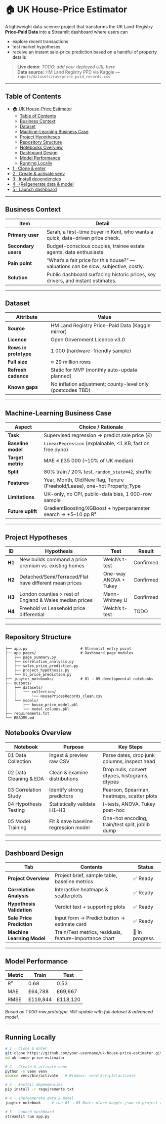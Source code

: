 # 🏠 UK House-Price Estimator

A lightweight data-science project that transforms the UK Land-Registry **Price-Paid Data** into a Streamlit dashboard where users can  
- explore recent transactions  
- test market hypotheses  
- receive an instant sale-price prediction based on a handful of property details  

> **Live demo:** _TODO: add your deployed URL here_  
> **Data source:** HM Land Registry PPD via Kaggle — `inputs/datasets/raw/price_paid_records.csv`

---

## Table of Contents

- [🏠 UK House-Price Estimator](#-uk-house-price-estimator)
  - [Table of Contents](#table-of-contents)
  - [Business Context](#business-context)
  - [Dataset](#dataset)
  - [Machine-Learning Business Case](#machine-learning-business-case)
  - [Project Hypotheses](#project-hypotheses)
  - [Repository Structure](#repository-structure)
  - [Notebooks Overview](#notebooks-overview)
  - [Dashboard Design](#dashboard-design)
  - [Model Performance](#model-performance)
  - [Running Locally](#running-locally)
- [1 · Clone \& enter](#1--clone--enter)
- [2 · Create \& activate venv](#2--create--activate-venv)
- [3 · Install dependencies](#3--install-dependencies)
- [4 · (Re)generate data \& model](#4--regenerate-data--model)
- [5 · Launch dashboard](#5--launch-dashboard)

---

## Business Context

| Item               | Detail                                                                             |
|--------------------|------------------------------------------------------------------------------------|
| **Primary user**   | Sarah, a first-time buyer in Kent, who wants a quick, data-driven price check.     |
| **Secondary users**| Budget-conscious couples, trainee estate agents, data enthusiasts.                 |
| **Pain point**     | “What’s a fair price for this house?” — valuations can be slow, subjective, costly.|
| **Solution**       | Public dashboard surfacing historic prices, key drivers, and instant estimates.    |

---

## Dataset

| Attribute            | Value                                                 |
|----------------------|-------------------------------------------------------|
| **Source**           | HM Land Registry Price-Paid Data (Kaggle mirror)      |
| **Licence**          | Open Government Licence v3.0                         |
| **Rows in prototype**| 1 000 (hardware-friendly sample)                      |
| **Full size**        | ≈ 29 million rows                                      |
| **Refresh cadence**  | Static for MVP (monthly auto-update planned)          |
| **Known gaps**       | No inflation adjustment; county-level only (postcodes TBD) |

---

## Machine-Learning Business Case

| Aspect               | Choice / Rationale                                                              |
|----------------------|---------------------------------------------------------------------------------|
| **Task**             | Supervised regression → predict sale price (£)                                   |
| **Baseline model**   | `LinearRegression` (explainable, <1 KB, fast on free dyno)                      |
| **Target metric**    | MAE ≤ £35 000 (~10% of UK median)                                               |
| **Split**            | 80% train / 20% test, `random_state=42`, shuffle                                |
| **Features**         | Year, Month, Old/New flag, Tenure (Freehold/Lease), one-hot Property_Type      |
| **Limitations**      | UK-only, no CPI, public-data bias, 1 000-row sample                             |
| **Future uplift**    | GradientBoosting/XGBoost + hyperparameter search → +5–10 pp R²                   |

---

## Project Hypotheses

| ID   | Hypothesis                                                   | Test                 | Result     |
|------|--------------------------------------------------------------|----------------------|------------|
| **H1** | New builds command a price premium vs. existing homes       | Welch’s t-test       | Confirmed  |
| **H2** | Detached/Semi/Terraced/Flat have different mean prices     | One-way ANOVA + Tukey| Confirmed  |
| **H3** | London counties > rest of England & Wales median prices    | Mann-Whitney U       | Confirmed  |
| **H4** | Freehold vs Leasehold price differential                   | Welch’s t-test       | TODO       |

---

## Repository Structure

```text
├── app.py                        # Streamlit entry point
├── app_pages/                    # Dashboard page modules
│   ├── page_summary.py
│   ├── correlation_analysis.py
│   ├── sales_price_prediction.py
│   ├── project_hypothesis.py
│   └── ml_price_prediction.py
├── jupyter_notebooks/            # 01 → 05 developmental notebooks
├── outputs/
│   ├── datasets/
│   │   └── collection/
│   │       └── HousePricesRecords_clean.csv
│   └── models/
│       ├── house_price_model.pkl
│       └── model_columns.pkl
├── requirements.txt
└── README.md
```
## Notebooks Overview

| Notebook | Purpose                                          | Key Steps                                |
|----------|--------------------------------------------------|------------------------------------------|
| 01 Data Collection     | Ingest & preview raw CSV                        | Parse dates, drop junk columns, inspect head |
| 02 Data Cleaning & EDA | Clean & examine distributions                   | Drop nulls, convert dtypes, histograms, dtypes |
| 03 Correlation Study   | Identify strong predictors                      | Pearson, Spearman, heatmaps, scatter plots |
| 04 Hypothesis Testing  | Statistically validate H1–H3                    | t-tests, ANOVA, Tukey post-hoc            |
| 05 Model Training      | Fit & save baseline regression model            | One-hot encoding, train/test split, joblib dump |

---

## Dashboard Design

| Tab                     | Contents                                                | Status       |
|-------------------------|---------------------------------------------------------|--------------|
| **Project Overview**    | Project brief, sample table, baseline metrics           | ✅ Ready     |
| **Correlation Analysis**| Interactive heatmaps & scatterplots                     | ✅ Ready     |
| **Hypothesis Validation** | Verdict text + supporting plots                       | ✅ Ready     |
| **Sale Price Prediction** | Input form → Predict button → estimate card           | ✅ Ready     |
| **Machine Learning Model**| Train/Test metrics, residuals, feature-importance chart| 🔄 In progress |

---

## Model Performance

| Metric | Train    | Test     |
|--------|----------|----------|
| R²     | 0.68     | 0.53     |
| MAE    | £64,788  | £69,667  |
| RMSE   | £119,844 | £118,120 |

*Based on 1 000-row prototype. Will update with full dataset & advanced model.*

---

## Running Locally

```bash
# 1 · Clone & enter
git clone https://github.com/your-username/uk-house-price-estimator.git
cd uk-house-price-estimator

# 2 · Create & activate venv
python -m venv venv
source venv/bin/activate   # Windows: venv\Scripts\activate

# 3 · Install dependencies
pip install -r requirements.txt

# 4 · (Re)generate data & model
jupyter notebook     # run 01 → 05 Note: place kaggle.json in project root before running any notebooks.

# 5 · Launch dashboard
streamlit run app.py
